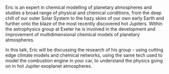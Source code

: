 Eric is an expert in chemical modelling of planetary atmospheres and studies a broad range of physical and chemical conditions, from the deep chill of our outer Solar System to the hazy skies of our own early Earth and further onto the blaze of the most recently discovered hot Jupiters. Within the astrophysics group at Exeter he is involved in the development and improvement of multidimensional chemical models of planetary atmospheres.

In this talk, Eric will be discussing the research of his group -  using cutting edge climate models and chemical networks, using the same tech used to model the combustion engine in your car, to understand the physics going on in hot Jupiter exoplanet atmospheres. 